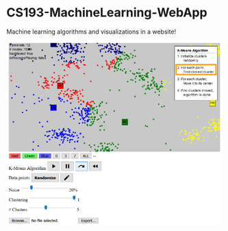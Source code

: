 # CS193-MachineLearning-WebApp
Machine learning algorithms and visualizations in a website!

![screenshot](https://github.com/EdCarrasco/CS193-MachineLearning-WebApp/blob/master/webapp/screenshot_week7.png)
